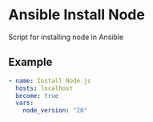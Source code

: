 # Ansible Install Node
Script for installing node in Ansible


## Example

```yaml
- name: Install Node.js
  hosts: localhost
  become: true
  vars:
    node_version: "20" 
```